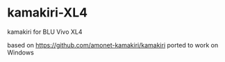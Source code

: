 # kamakiri-XL4
kamakiri for BLU Vivo XL4

based on https://github.com/amonet-kamakiri/kamakiri 
ported to work on Windows
